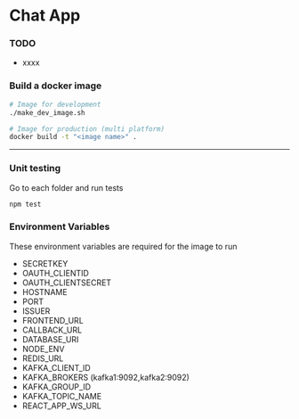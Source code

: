 # Chat App

### TODO

- xxxx

### Build a docker image

```bash
# Image for development
./make_dev_image.sh

# Image for production (multi platform)
docker build -t "<image name>" .
```

---

### Unit testing

Go to each folder and run tests

```bash
npm test
```

### Environment Variables

These environment variables are required for the image to run

- SECRETKEY
- OAUTH_CLIENTID
- OAUTH_CLIENTSECRET
- HOSTNAME
- PORT
- ISSUER
- FRONTEND_URL
- CALLBACK_URL
- DATABASE_URI
- NODE_ENV
- REDIS_URL
- KAFKA_CLIENT_ID
- KAFKA_BROKERS (kafka1:9092,kafka2:9092)
- KAFKA_GROUP_ID
- KAFKA_TOPIC_NAME
- REACT_APP_WS_URL
